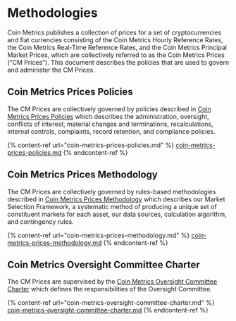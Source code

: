 # Methodologies

Coin Metrics publishes a collection of prices for a set of cryptocurrencies and fiat currencies consisting of the Coin Metrics Hourly Reference Rates, the Coin Metrics Real-Time Reference Rates, and the Coin Metrics Principal Market Prices, which are collectively referred to as the Coin Metrics Prices (“CM Prices”). This document describes the policies that are used to govern and administer the CM Prices.

## Coin Metrics Prices Policies

The CM Prices are collectively governed by policies described in [Coin Metrics Prices Policies](https://docs.coinmetrics.io/market-data/methodologies/coin-metrics-prices-policies) which describes the administration, oversight, conflicts of interest, material changes and terminations, recalculations, internal controls, complaints, record retention, and compliance policies.

{% content-ref url="coin-metrics-prices-policies.md" %}
[coin-metrics-prices-policies.md](coin-metrics-prices-policies.md)
{% endcontent-ref %}

## Coin Metrics Prices Methodology

The CM Prices are collectively governed by rules-based methodologies described in [Coin Metrics Prices Methodology](https://docs.coinmetrics.io/market-data/methodologies/coin-metrics-prices-methodology) which describes our Market Selection Framework, a systematic method of producing a unique set of constituent markets for each asset, our data sources, calculation algorithm, and contingency rules.

{% content-ref url="coin-metrics-prices-methodology.md" %}
[coin-metrics-prices-methodology.md](coin-metrics-prices-methodology.md)
{% endcontent-ref %}

## Coin Metrics Oversight Committee Charter

The CM Prices are supervised by the [Coin Metrics Oversight Committee Charter](https://docs.coinmetrics.io/market-data/methodologies/oversight-committee-charter) which defines the responsibilities of the Oversight Committee.

{% content-ref url="coin-metrics-oversight-committee-charter.md" %}
[coin-metrics-oversight-committee-charter.md](coin-metrics-oversight-committee-charter.md)
{% endcontent-ref %}
